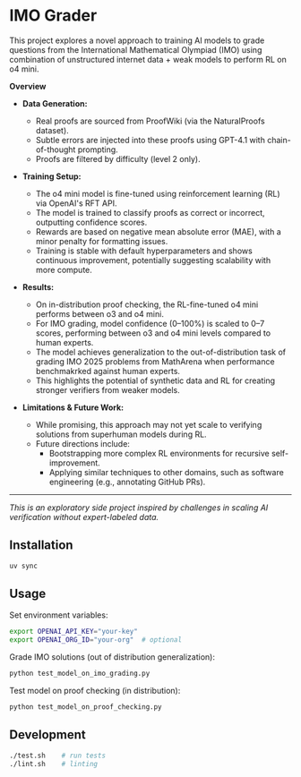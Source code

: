 # IMO Grader

This project explores a novel approach to training AI models to grade questions from the International Mathematical Olympiad (IMO) using combination of unstructured internet data + weak models to perform RL on o4 mini.

**Overview**

- **Data Generation:**  
  - Real proofs are sourced from ProofWiki (via the NaturalProofs dataset).
  - Subtle errors are injected into these proofs using GPT-4.1 with chain-of-thought prompting.
  - Proofs are filtered by difficulty (level 2 only).

- **Training Setup:**  
  - The o4 mini model is fine-tuned using reinforcement learning (RL) via OpenAI's RFT API.
  - The model is trained to classify proofs as correct or incorrect, outputting confidence scores.
  - Rewards are based on negative mean absolute error (MAE), with a minor penalty for formatting issues.
  - Training is stable with default hyperparameters and shows continuous improvement, potentially suggesting scalability with more compute.

- **Results:**  
  - On in-distribution proof checking, the RL-fine-tuned o4 mini performs between o3 and o4 mini.
  - For IMO grading, model confidence (0–100%) is scaled to 0–7 scores, performing between o3 and o4 mini levels compared to human experts.
  - The model achieves generalization to the out-of-distribution task of grading IMO 2025 problems from MathArena when performance benchmakrked against human experts.
  - This highlights the potential of synthetic data and RL for creating stronger verifiers from weaker models.

- **Limitations & Future Work:**  
  - While promising, this approach may not yet scale to verifying solutions from superhuman models during RL.
  - Future directions include:
    - Bootstrapping more complex RL environments for recursive self-improvement.
    - Applying similar techniques to other domains, such as software engineering (e.g., annotating GitHub PRs).

---

*This is an exploratory side project inspired by challenges in scaling AI verification without expert-labeled data.*



## Installation

```bash
uv sync
```

## Usage

Set environment variables:
```bash
export OPENAI_API_KEY="your-key"
export OPENAI_ORG_ID="your-org"  # optional
```

Grade IMO solutions (out of distribution generalization):
```bash
python test_model_on_imo_grading.py
```

Test model on proof checking (in distribution):
```bash
python test_model_on_proof_checking.py
```

## Development

```bash
./test.sh    # run tests
./lint.sh    # linting
```